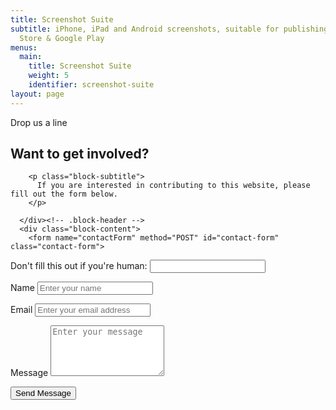 ```yaml
---
title: Screenshot Suite
subtitle: iPhone, iPad and Android screenshots, suitable for publishing to App
  Store & Google Play
menus:
  main:
    title: Screenshot Suite
    weight: 5
    identifier: screenshot-suite
layout: page
---
```

Drop us a line

<section id="contact-form-home" class="block contact-block outer">
  <div class="inner">
    <div class="block-inside">
      <div class="block-header">
        <h2 class="block-title line-top">Want to get involved?</h2>
        
        
        <p class="block-subtitle">
          If you are interested in contributing to this website, please fill out the form below.
        </p>
        
      </div><!-- .block-header -->
      <div class="block-content">
        <form name="contactForm" method="POST" id="contact-form" class="contact-form">
  <p class="screen-reader-text">
    <label>Don't fill this out if you're human: <input name="bot-field"></label>
  </p>
  <p class="form-row">
    <label class="form-label" for="contact-user-name">Name</label>
    <input type="text" name="name" id="contact-user-name" class="form-input" placeholder="Enter your name">
    <span class="input-focus" aria-hidden="true"></span>
  </p>
  <p class="form-row">
    <label class="form-label" for="contact-user-email">Email</label>
    <input type="email" name="email" id="contact-user-email" class="form-input" placeholder="Enter your email address">
    <span class="input-focus" aria-hidden="true"></span>
  </p>
  <p class="form-row">
    <label class="form-label" for="contact-message">Message</label>
    <textarea name="message" id="contact-message" class="form-textarea" rows="5" placeholder="Enter your message"></textarea>
    <span class="input-focus" aria-hidden="true"></span>
  </p>
  <input type="hidden" name="form-name" value="contactForm">
  <p class="form-row form-submit">
    <button type="submit" class="button">Send Message</button>
  </p>
</form><!-- .contact-form -->

  </div><!-- .inner -->
</section>